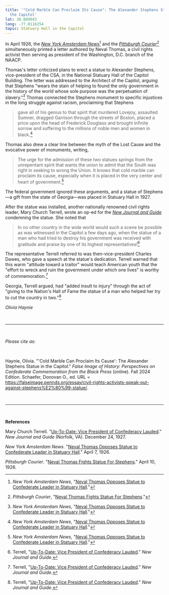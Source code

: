 ```yaml
---
title: '"Cold Marble Can Proclaim Its Cause": The Alexander Stephens Statue in
  the Capitol'
lat: 38.889943
long: -77.0116254
topic: Statuary Hall in the Capitol
---
```

In April 1926, the *[New York Amsterdam News](https://proxy.library.upenn.edu/login?url=https://www.proquest.com/publication/40377?accountid=14707&decadeSelected=1930+-+1939&yearSelected=1938&monthSelected=08&issueNameSelected=01938Y08Y27$23Aug+27,+1938)*[^1] and the *[Pittsburgh Courier](https://proxy.library.upenn.edu/login?url=https://www.proquest.com/publication/28476?accountid=14707&decadeSelected=1950+-+1959&yearSelected=1950&monthSelected=08&issueNameSelected=01950Y08Y12$23Aug+12,+1950)*[^2] simultaneously printed a letter authored by Neval Thomas, a civil rights activist then serving as president of the Washington, D.C. branch of the NAACP.

Thomas's letter criticized plans to erect a statue to Alexander Stephens, vice-president of the CSA, in the National Statuary Hall of the Capitol Building. The letter was addressed to the Architect of the Capitol, arguing that Stephens "wears the stain of helping to found the only government in the history of the world whose sole purpose was the perpetuation of slavery."[^3] Thomas connected the Stephens monument to specific injustices in the long struggle against racism, proclaiming that Stephens

> gave all of his genius to that spirit that murdered Lovejoy, assaulted
> Sumner, dragged Garrison through the streets of Boston, placed a price
> upon the head of Frederick Douglass and brought infinite sorrow and
> suffering to the millions of noble men and women in black.[^4]

Thomas also drew a clear line between the myth of the Lost Cause and the evocative power of monuments, writing,

> The urge for the admission of these two statues springs from the unrepentant spirit that wants the union to admit that the South was right in seeking to wrong the Union. It knows that cold marble can proclaim its cause, especially when it is placed in the very center and heart of government.[^5]

The federal government ignored these arguments, and a statue of Stephens—a gift from the state of Georgia—was placed in Statuary Hall in 1927.

After the statue was installed, another nationally renowned civil rights leader, Mary Church Terrell, wrote an op-ed for the *[New Journal and Guide](https://proxy.library.upenn.edu/login?url=https://www.proquest.com/publication/46472?accountid=14707&decadeSelected=2010+-+2019&yearSelected=2010&monthSelected=12&issueNameSelected=02010Y12Y30$23Dec+30,+2010)* condemning the statue. She noted that

> In no other country in the wide world would such a scene be possible as was witnessed in the Capitol a few days ago, when the statue of a man who had tried to destroy his government was received with gratitude and praise by one of its highest representatives![^6]

The representative Terrell referred to was then-vice-president Charles Dawes, who gave a speech at the statue's dedication. Terrell warned that this warm "attitude toward a traitor" would teach American youth that the "effort to wreck and ruin the government under which one lives" is worthy of commemoration.[^7]

Georgia, Terrell argued, had "added insult to injury" through the act of "giving to the Nation's Hall of Fame the statue of a man who helped her try to cut the country in two."[^8]

*Olivia Haynie*

<br>

<hr>

<br>

*Please cite as*: 

<br>

Haynie, Olivia. "'Cold Marble Can Proclaim Its Cause': The Alexander Stephens Statue in the Capitol." *False Image of History: Perspectives on Confederate Commemoration from the Black Press* (online). Fall 2024 Edition. Schaefer, Donovan O., ed. URL = https://falseimage.pennds.org/essay/civil-rights-activists-speak-out-against-stephens%E2%80%99-statue/.

<br>

<hr>

<br>

**References**

Mary Church Terrell. "[Up-To-Date: Vice President of Confederacy Lauded](https://proxy.library.upenn.edu/login?url=https://www.proquest.com/publication/46472?accountid=14707&decadeSelected=2010+-+2019&yearSelected=2010&monthSelected=12&issueNameSelected=02010Y12Y30$23Dec+30,+2010)."
*New Journal and Guide* (Norfolk, VA). December 24, 1927.

*New York Amsterdam News*. "[Neval Thomas Opposes Statue to Confederate Leader in Statuary Hall](https://proxy.library.upenn.edu/login?url=https://www.proquest.com/publication/40377?accountid=14707&decadeSelected=1930+-+1939&yearSelected=1938&monthSelected=08&issueNameSelected=01938Y08Y27$23Aug+27,+1938)." April 7, 1926.

*Pittsburgh Courier*. "[Neval Thomas Fights Statue For Stephens](https://proxy.library.upenn.edu/login?url=https://www.proquest.com/publication/28476?accountid=14707&decadeSelected=1950+-+1959&yearSelected=1950&monthSelected=08&issueNameSelected=01950Y08Y12$23Aug+12,+1950)." April 10, 1926.

[^1]: *New York Amsterdam News*, "[Neval Thomas Opposes Statue to
    Confederate Leader in Statuary Hall](https://proxy.library.upenn.edu/login?url=https://www.proquest.com/publication/40377?accountid=14707&decadeSelected=1930+-+1939&yearSelected=1938&monthSelected=08&issueNameSelected=01938Y08Y27$23Aug+27,+1938)."

[^2]: *Pittsburgh Courier*, "[Neval Thomas Fights Statue For
    Stephens](https://proxy.library.upenn.edu/login?url=https://www.proquest.com/publication/28476?accountid=14707&decadeSelected=1950+-+1959&yearSelected=1950&monthSelected=08&issueNameSelected=01950Y08Y12$23Aug+12,+1950)."

[^3]: *New York Amsterdam News*, "[Neval Thomas Opposes Statue to
    Confederate Leader in Statuary Hall](https://proxy.library.upenn.edu/login?url=https://www.proquest.com/publication/40377?accountid=14707&decadeSelected=1930+-+1939&yearSelected=1938&monthSelected=08&issueNameSelected=01938Y08Y27$23Aug+27,+1938)."

[^4]: *New York Amsterdam News*, "[Neval Thomas Opposes Statue to
    Confederate Leader in Statuary Hall](https://proxy.library.upenn.edu/login?url=https://www.proquest.com/publication/40377?accountid=14707&decadeSelected=1930+-+1939&yearSelected=1938&monthSelected=08&issueNameSelected=01938Y08Y27$23Aug+27,+1938)."

[^5]: *New York Amsterdam News*, "[Neval Thomas Opposes Statue to
    Confederate Leader in Statuary Hall](https://proxy.library.upenn.edu/login?url=https://www.proquest.com/publication/40377?accountid=14707&decadeSelected=1930+-+1939&yearSelected=1938&monthSelected=08&issueNameSelected=01938Y08Y27$23Aug+27,+1938)."

[^6]: Terrell, "[Up-To-Date: Vice President of Confederacy Lauded](https://proxy.library.upenn.edu/login?url=https://www.proquest.com/publication/46472?accountid=14707&decadeSelected=2010+-+2019&yearSelected=2010&monthSelected=12&issueNameSelected=02010Y12Y30$23Dec+30,+2010)." *New
    Journal and Guide*.

[^7]: Terrell, "[Up-To-Date: Vice President of Confederacy Lauded](https://proxy.library.upenn.edu/login?url=https://www.proquest.com/publication/46472?accountid=14707&decadeSelected=2010+-+2019&yearSelected=2010&monthSelected=12&issueNameSelected=02010Y12Y30$23Dec+30,+2010)." *New
    Journal and Guide*.

[^8]: Terrell, "[Up-To-Date: Vice President of Confederacy Lauded](https://proxy.library.upenn.edu/login?url=https://www.proquest.com/publication/46472?accountid=14707&decadeSelected=2010+-+2019&yearSelected=2010&monthSelected=12&issueNameSelected=02010Y12Y30$23Dec+30,+2010)." *New
    Journal and Guide*.
